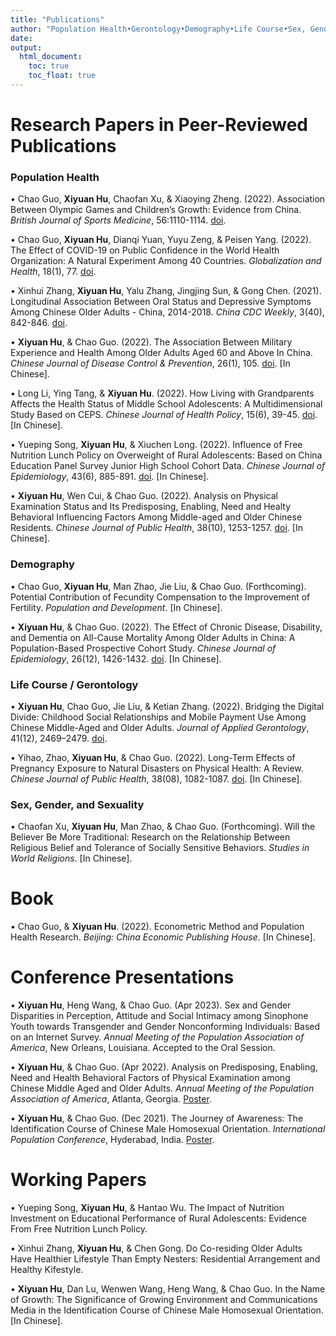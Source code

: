 ```yaml
---
title: "Publications"
author: "Population Health•Gerontology•Demography•Life Course•Sex, Gender, and Sexuality•Quantitative Methods"
date: 
output: 
  html_document:
    toc: true
    toc_float: true
---
```


# Research Papers in Peer-Reviewed Publications

### Population Health
• Chao Guo, **Xiyuan Hu**, Chaofan Xu, & Xiaoying Zheng. (2022).  Association Between Olympic Games and Children’s Growth: Evidence from China. *British Journal of Sports Medicine*, 56:1110-1114. [doi](https://bjsm.bmj.com/content/56/19/1110).

• Chao Guo, **Xiyuan Hu**, Dianqi Yuan, Yuyu Zeng, & Peisen Yang. (2022). The Effect of COVID-19 on Public Confidence in the World Health Organization: A Natural Experiment Among 40 Countries. *Globalization and Health*, 18(1), 77. [doi](https://globalizationandhealth.biomedcentral.com/articles/10.1186/s12992-022-00872-y).

• Xinhui Zhang, **Xiyuan Hu**, Yalu Zhang, Jingjing Sun, & Gong Chen. (2021). Longitudinal Association Between Oral Status and Depressive Symptoms Among Chinese Older Adults - China, 2014-2018. *China CDC Weekly*, 3(40), 842-846. [doi](https://weekly.chinacdc.cn/en/article/doi/10.46234/ccdcw2021.208).

• **Xiyuan Hu**, & Chao Guo. (2022). The Association Between Military Experience and Health Among Older Adults Aged 60 and Above In China. *Chinese Journal of Disease Control & Prevention*, 26(1), 105. [doi](https://www.webofscience.com/wos/alldb/full-record/CSCD:7143465). [In Chinese].

• Long Li, Ying Tang, & **Xiyuan Hu**. (2022). How Living with Grandparents Affects the Health Status of Middle School Adolescents: A Multidimensional Study Based on CEPS. *Chinese Journal of Health Policy*, 15(6), 39-45. [doi](https://www.webofscience.com/wos/alldb/full-record/CSCD:7278575). [In Chinese].

• Yueping Song, **Xiyuan Hu**, & Xiuchen Long. (2022). Influence of Free Nutrition Lunch Policy on Overweight of Rural Adolescents: Based on China Education Panel Survey Junior High School Cohort Data. *Chinese Journal of Epidemiology*, 43(6), 885-891. [doi](https://www.webofscience.com/wos/alldb/full-record/MEDLINE:35725346). [In Chinese].

• **Xiyuan Hu**, Wen Cui, & Chao Guo. (2022). Analysis on Physical Examination Status and Its Predisposing, Enabling, Need and Healty Behavioral Influencing Factors Among Middle-aged and Older Chinese Residents. *Chinese Journal of Public Health*, 38(10), 1253-1257. [doi](https://www.zgggws.com/cn/article/doi/10.11847/zgggws1136992). [In Chinese].

### Demography

• Chao Guo, **Xiyuan Hu**, Man Zhao, Jie Liu, & Chao Guo. (Forthcoming). Potential Contribution of Fecundity Compensation to the Improvement of Fertility. *Population and Development*. [In Chinese].

• **Xiyuan Hu**, & Chao Guo. (2022). The Effect of Chronic Disease, Disability, and Dementia on All-Cause Mortality Among Older Adults in China: A Population-Based Prospective Cohort Study. *Chinese Journal of Epidemiology*, 26(12), 1426-1432. [doi](https://zhjbkz.ahmu.edu.cn/cn/article/doi/10.16462/j.cnki.zhjbkz.2022.12.011). [In Chinese].

### Life Course / Gerontology

• **Xiyuan Hu**, Chao Guo, Jie Liu, & Ketian Zhang. (2022). Bridging the Digital Divide: Childhood Social Relationships and Mobile Payment Use Among Chinese Middle-Aged and Older Adults. *Journal of Applied Gerontology*, 41(12), 2469–2479. [doi](https://journals.sagepub.com/doi/10.1177/07334648221117771).

• Yihao, Zhao, **Xiyuan Hu**, & Chao Guo. (2022). Long-Term Effects of Pregnancy Exposure to Natural Disasters on Physical Health: A Review. *Chinese Journal of Public Health*, 38(08), 1082-1087. [doi](https://www.zgggws.com/cn/article/doi/10.11847/zgggws1136302). [In Chinese].

### Sex, Gender, and Sexuality

• Chaofan Xu, **Xiyuan Hu**, Man Zhao, & Chao Guo. (Forthcoming). Will the Believer Be More Traditional: Research on the Relationship Between Religious Belief and Tolerance of Socially Sensitive Behaviors. *Studies in World Religions*. [In Chinese].

# Book

• Chao Guo, & **Xiyuan Hu**. (2022). Econometric Method and Population Health Research. *Beijing: China Economic Publishing House*. [In Chinese].

# Conference Presentations

• **Xiyuan Hu**, Heng Wang, & Chao Guo. (Apr 2023). Sex and Gender Disparities in Perception, Attitude and Social Intimacy among Sinophone Youth towards Transgender and Gender Nonconforming Individuals: Based on an Internet Survey. *Annual Meeting of the Population Association of America*, New Orleans, Louisiana. Accepted to the Oral Session. 

• **Xiyuan Hu**, & Chao Guo. (Apr 2022). Analysis on Predisposing, Enabling, Need and Health Behavioral Factors of Physical Examination among Chinese Middle Aged and Older Adults. *Annual Meeting of the Population Association of America*, Atlanta, Georgia. [Poster](/Publications/Poster-PAA.png).

• **Xiyuan Hu**, & Chao Guo. (Dec 2021). The Journey of Awareness: The Identification Course of Chinese Male Homosexual Orientation. *International Population Conference*, Hyderabad, India. [Poster](/Publications/Poster-IPC.png).

# Working Papers

• Yueping Song, **Xiyuan Hu**, & Hantao Wu. The Impact of Nutrition Investment on Educational Performance of Rural Adolescents: Evidence From Free Nutrition Lunch Policy.

• Xinhui Zhang, **Xiyuan Hu**, & Chen Gong. Do Co-residing Older Adults Have Healthier Lifestyle Than Empty Nesters: Residential Arrangement and Healthy Kifestyle.

• **Xiyuan Hu**, Dan Lu, Wenwen Wang, Heng Wang, & Chao Guo. In the Name of Growth: The Significance of Growing Environment and Communications Media in the Identification Course of Chinese Male Homosexual Orientation. [In Chinese].
